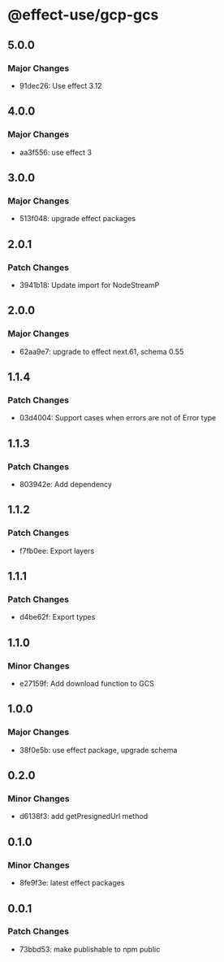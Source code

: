 # @effect-use/gcp-gcs

## 5.0.0

### Major Changes

- 91dec26: Use effect 3.12

## 4.0.0

### Major Changes

- aa3f556: use effect 3

## 3.0.0

### Major Changes

- 513f048: upgrade effect packages

## 2.0.1

### Patch Changes

- 3941b18: Update import for NodeStreamP

## 2.0.0

### Major Changes

- 62aa9e7: upgrade to effect next.61, schema 0.55

## 1.1.4

### Patch Changes

- 03d4004: Support cases when errors are not of Error type

## 1.1.3

### Patch Changes

- 803942e: Add dependency

## 1.1.2

### Patch Changes

- f7fb0ee: Export layers

## 1.1.1

### Patch Changes

- d4be62f: Export types

## 1.1.0

### Minor Changes

- e27159f: Add download function to GCS

## 1.0.0

### Major Changes

- 38f0e5b: use effect package, upgrade schema

## 0.2.0

### Minor Changes

- d6138f3: add getPresignedUrl method

## 0.1.0

### Minor Changes

- 8fe9f3e: latest effect packages

## 0.0.1

### Patch Changes

- 73bbd53: make publishable to npm public
